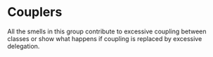 # Couplers  
All the smells in this group contribute to excessive coupling between classes or show what happens if coupling is replaced by excessive delegation.
